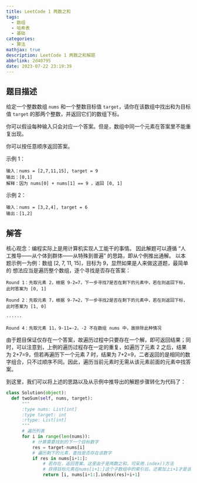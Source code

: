 ```yaml
---
title: LeetCode 1 两数之和
tags:
  - 数组
  - 哈希表
  - 基础
categories:
  - 算法
mathjax: true
description: LeetCode 1 两数之和解题
abbrlink: 2d40795
date: 2023-07-22 23:19:39
---
```

## 题目描述
给定一个整数数组 ```nums``` 和一个整数目标值 ```target```，请你在该数组中找出和为目标值 ```target``` 的那两个整数，并返回它们的数组下标。

你可以假设每种输入只会对应一个答案。但是，数组中同一个元素在答案里不能重复出现。

你可以按任意顺序返回答案。

示例 1：

```
输入：nums = [2,7,11,15], target = 9 
输出：[0,1] 
解释：因为 nums[0] + nums[1] == 9 ，返回 [0, 1] 
```

示例 2：

```
输入：nums = [3,2,4], target = 6
输出：[1,2]
```

## 解答
核心观念：编程实际上是用计算机实现人工能干的事情。 因此解题可以遵循 “人工推导——从个体到群体——从特殊到普遍” 的思路，即从个例推出通解。 以本题示例一为例：数组 [2, 7, 11, 15]，目标为 9，显然如果是人来做这道题，最简单的 想法应当是遍历整个数组，逐个寻找是否存在答案：

```
Round 1：先取元素 2，根据 9-2=7，下一步寻找7是否在剩下的元素中，若在则返回下标，此时答案为 [0, 1]

Round 2：先取元素 7，根据 9-7=2，下一步寻找2是否在剩下的元素中，若在则返回下标，此时答案为 [1, 0]

······

Round 4：先取元素 11，9-11=-2，-2 不在数组 nums 中，故排除此种情况
```

由于题目保证仅存在一个答案，故遍历过程中只要存在一个解，即可返回结果；同时，可以注意到，上例的遍历过程存在一定的重复，如遍历了元素 2 之后，结果为 2+7=9，但若再遍历下一个元素 7 时，结果为 7+2=9，二者返回的是相同的数字组合，只不过顺序不同。因此，遍历当前元素时无需从该元素前面的元素中找答案。

到这里，我们可以将上述的思路以及从示例中推导出的解题步骤转化为代码了：

```Python
class Solution(object):
  def twoSum(self, nums, target):
      """
      :type nums: List[int]
      :type target: int
      :rtype: List[int]
      """
      # 遍历列表
      for i in range(len(nums)):
          # 计算需要找到的下一个目标数字
          res = target-nums[i]
          # 遍历剩下的元素，查找是否存在该数字
          if res in nums[i+1:]:
              # 若存在，返回答案。这里由于是两数之和，可采用.index()方法
              # 获得目标元素在nums[i+1:]这个子数组中的索引后，还需加上i+1才是该元素在nums中的索引
              return [i, nums[i+1:].index(res)+i+1]
```